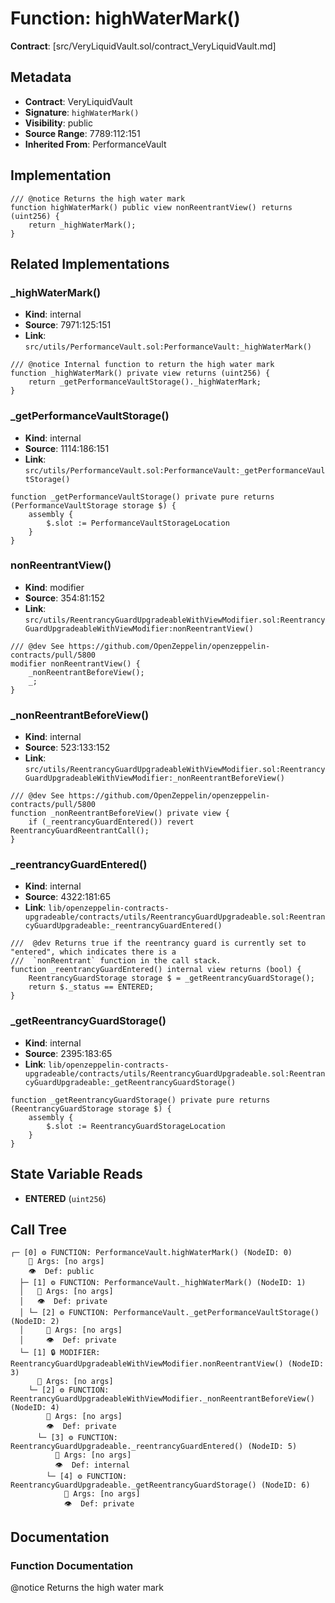 # Function: highWaterMark()

**Contract**: [src/VeryLiquidVault.sol/contract_VeryLiquidVault.md]

## Metadata

- **Contract**: VeryLiquidVault
- **Signature**: `highWaterMark()`
- **Visibility**: public
- **Source Range**: 7789:112:151
- **Inherited From**: PerformanceVault

## Implementation

```solidity
/// @notice Returns the high water mark
function highWaterMark() public view nonReentrantView() returns (uint256) {
    return _highWaterMark();
}
```

## Related Implementations

### _highWaterMark()

- **Kind**: internal
- **Source**: 7971:125:151
- **Link**: `src/utils/PerformanceVault.sol:PerformanceVault:_highWaterMark()`

```solidity
/// @notice Internal function to return the high water mark
function _highWaterMark() private view returns (uint256) {
    return _getPerformanceVaultStorage()._highWaterMark;
}
```

### _getPerformanceVaultStorage()

- **Kind**: internal
- **Source**: 1114:186:151
- **Link**: `src/utils/PerformanceVault.sol:PerformanceVault:_getPerformanceVaultStorage()`

```solidity
function _getPerformanceVaultStorage() private pure returns (PerformanceVaultStorage storage $) {
    assembly {
        $.slot := PerformanceVaultStorageLocation
    }
}
```

### nonReentrantView()

- **Kind**: modifier
- **Source**: 354:81:152
- **Link**: `src/utils/ReentrancyGuardUpgradeableWithViewModifier.sol:ReentrancyGuardUpgradeableWithViewModifier:nonReentrantView()`

```solidity
/// @dev See https://github.com/OpenZeppelin/openzeppelin-contracts/pull/5800
modifier nonReentrantView() {
    _nonReentrantBeforeView();
    _;
}
```

### _nonReentrantBeforeView()

- **Kind**: internal
- **Source**: 523:133:152
- **Link**: `src/utils/ReentrancyGuardUpgradeableWithViewModifier.sol:ReentrancyGuardUpgradeableWithViewModifier:_nonReentrantBeforeView()`

```solidity
/// @dev See https://github.com/OpenZeppelin/openzeppelin-contracts/pull/5800
function _nonReentrantBeforeView() private view {
    if (_reentrancyGuardEntered()) revert ReentrancyGuardReentrantCall();
}
```

### _reentrancyGuardEntered()

- **Kind**: internal
- **Source**: 4322:181:65
- **Link**: `lib/openzeppelin-contracts-upgradeable/contracts/utils/ReentrancyGuardUpgradeable.sol:ReentrancyGuardUpgradeable:_reentrancyGuardEntered()`

```solidity
///  @dev Returns true if the reentrancy guard is currently set to "entered", which indicates there is a
///  `nonReentrant` function in the call stack.
function _reentrancyGuardEntered() internal view returns (bool) {
    ReentrancyGuardStorage storage $ = _getReentrancyGuardStorage();
    return $._status == ENTERED;
}
```

### _getReentrancyGuardStorage()

- **Kind**: internal
- **Source**: 2395:183:65
- **Link**: `lib/openzeppelin-contracts-upgradeable/contracts/utils/ReentrancyGuardUpgradeable.sol:ReentrancyGuardUpgradeable:_getReentrancyGuardStorage()`

```solidity
function _getReentrancyGuardStorage() private pure returns (ReentrancyGuardStorage storage $) {
    assembly {
        $.slot := ReentrancyGuardStorageLocation
    }
}
```

## State Variable Reads

- **ENTERED** (`uint256`)

## Call Tree

```
┌─ [0] ⚙️ FUNCTION: PerformanceVault.highWaterMark() (NodeID: 0)
    💬 Args: [no args]
    👁️  Def: public
  ├─ [1] ⚙️ FUNCTION: PerformanceVault._highWaterMark() (NodeID: 1)
  │   💬 Args: [no args]
  │   👁️  Def: private
  │ └─ [2] ⚙️ FUNCTION: PerformanceVault._getPerformanceVaultStorage() (NodeID: 2)
  │     💬 Args: [no args]
  │     👁️  Def: private
  └─ [1] 🔒 MODIFIER: ReentrancyGuardUpgradeableWithViewModifier.nonReentrantView() (NodeID: 3)
      💬 Args: [no args]
    └─ [2] ⚙️ FUNCTION: ReentrancyGuardUpgradeableWithViewModifier._nonReentrantBeforeView() (NodeID: 4)
        💬 Args: [no args]
        👁️  Def: private
      └─ [3] ⚙️ FUNCTION: ReentrancyGuardUpgradeable._reentrancyGuardEntered() (NodeID: 5)
          💬 Args: [no args]
          👁️  Def: internal
        └─ [4] ⚙️ FUNCTION: ReentrancyGuardUpgradeable._getReentrancyGuardStorage() (NodeID: 6)
            💬 Args: [no args]
            👁️  Def: private
```

## Documentation

### Function Documentation

@notice Returns the high water mark
